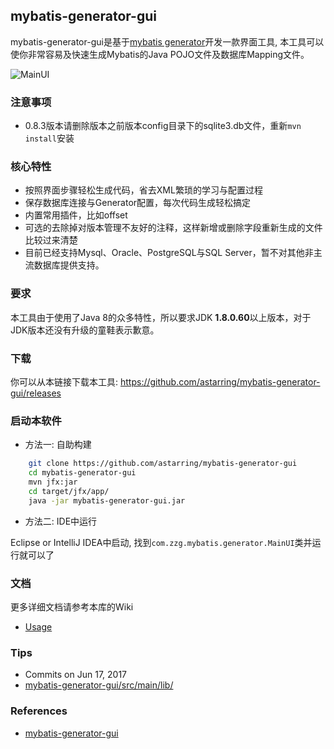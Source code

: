 ## mybatis-generator-gui

mybatis-generator-gui是基于[mybatis generator](http://www.mybatis.org/generator/index.html)开发一款界面工具, 本工具可以使你非常容易及快速生成Mybatis的Java POJO文件及数据库Mapping文件。

![MainUI](https://www.wailian.work/images/2019/02/28/mybatis-generator-gui-min-min.png)

### 注意事项
* 0.8.3版本请删除版本之前版本config目录下的sqlite3.db文件，重新`mvn install`安装

### 核心特性
* 按照界面步骤轻松生成代码，省去XML繁琐的学习与配置过程
* 保存数据库连接与Generator配置，每次代码生成轻松搞定
* 内置常用插件，比如offset
* 可选的去除掉对版本管理不友好的注释，这样新增或删除字段重新生成的文件比较过来清楚
* 目前已经支持Mysql、Oracle、PostgreSQL与SQL Server，暂不对其他非主流数据库提供支持。

### 要求
本工具由于使用了Java 8的众多特性，所以要求JDK <strong>1.8.0.60</strong>以上版本，对于JDK版本还没有升级的童鞋表示歉意。

### 下载
你可以从本链接下载本工具: https://github.com/astarring/mybatis-generator-gui/releases

### 启动本软件
* 方法一: 自助构建
```bash
    git clone https://github.com/astarring/mybatis-generator-gui
    cd mybatis-generator-gui
    mvn jfx:jar
    cd target/jfx/app/
    java -jar mybatis-generator-gui.jar
```

* 方法二: IDE中运行

Eclipse or IntelliJ IDEA中启动, 找到```com.zzg.mybatis.generator.MainUI```类并运行就可以了

### 文档
更多详细文档请参考本库的Wiki
* [Usage](https://github.com/astarring/mybatis-generator-gui/wiki/Usage-Guide)


### Tips
- Commits on Jun 17, 2017
- [mybatis-generator-gui/src/main/lib/](https://github.com/astarring/mybatis-generator-gui/tree/master/src/main/lib)

### References
- [mybatis-generator-gui](https://github.com/astarring/mybatis-generator-gui)
